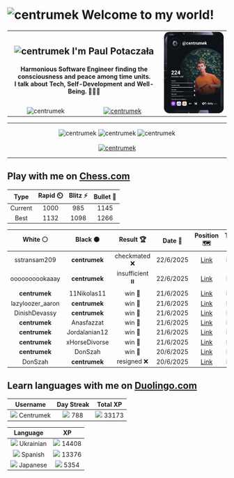 <h1>
  <img
    src="https://emojis.slackmojis.com/emojis/images/1531849430/4246/blob-sunglasses.gif"
    width="30"
    alt="centrumek"
  />
  Welcome to my world!
</h1>

<table>
  <tbody>
    <tr>
      <td align="center" width="70%" colspan="2">
        <h2>
          <img
            src="https://raw.githubusercontent.com/MartinHeinz/MartinHeinz/master/wave.gif"
            width="30px"
            alt="centrumek"
          />
          I'm Paul Potaczała
        </h2>
        <h4>
          Harmonious Software Engineer finding the consciousness and peace among time units.
          <br/>
          I talk about Tech, Self-Development and Well-Being. 🌿🧘🚀
        </h4>
      </td>
      <td width="30%" rowspan="2">
        <a href="https://app.daily.dev/centrumek">
          <img
            src="./devcard.svg"
            alt="centrumek"
          />
        </a>
      </td>
    </tr>
    <tr align="center">
      <td>
        <img
          src="https://komarev.com/ghpvc/?username=centrumek&label=visitors&color=0e75b6&style=flat"
          alt="centrumek"
        >
      </td>
      <td>
        <a href="https://stackoverflow.com/users/14496012/centrumek">
          <img
            src="https://stackoverflow.com/users/flair/14496012.png?theme=dark"
            alt="centrumek"
          >
        </a>
      </td>
    </tr>
  </tbody>
</table>

---
<div align="center">
  <img 
    src="https://github-readme-stats.vercel.app/api?username=centrumek&show_icons=true&count_private=true&theme=dark&hide_border=true&hide=issues,contribs&bg_color=00000000"
    alt="centrumek"
  />
  <img
    src="https://github-readme-stats.vercel.app/api/top-langs/?username=centrumek&layout=compact&hide_border=true&theme=dark&bg_color=00000000&langs_count=6&exclude_repo=air-statistic-app"
    alt="centrumek"
  />
  <img 
    src="https://github-readme-streak-stats.herokuapp.com?user=centrumek&theme=dark&hide_border=true&background=FFFFFF00"
    alt="centrumek"
  />
  <br/>
  <br/>
  <a href="https://www.buymeacoffee.com/centrumek">
    <img
      src="https://cdn.buymeacoffee.com/buttons/v2/default-orange.png"
      height="50"
      width="210"
      alt="centrumek"
    />
  </a>
</div>

---

## Play with me on [Chess.com](https://www.chess.com/member/centrumek)

<div align="center">
<!--START_SECTION:chessStats-->
<!-- Automatically generated with https://github.com/Balastrong/chess-stats-action -->

| Type | Rapid ⏲️ | Blitz ⚡ | Bullet 🔫 |
|:---:|:---:|:---:|:---:|
| Current | 1000 | 985 | 1145 |
| Best | 1132 | 1098 | 1266 |

| White ⚪ | Black ⚫ | Result 🏆 | Date 📅 | Position 🗺️ | Type 🕕 |
|:---:|:---:|:---:|:---:|:---:|:---:|
| sstransam209 | **centrumek** | checkmated ❌ | 22/6/2025 | <a href="http://www.ee.unb.ca/cgi-bin/tervo/fen.pl?select=8/2K5/kQ6/6p1/5P1p/7P/6P1/8 b - - 2 60">Link</a> | Blitz |
| oooooooookaaay | **centrumek** | insufficient ⏸️ | 22/6/2025 | <a href="http://www.ee.unb.ca/cgi-bin/tervo/fen.pl?select=2K5/8/8/8/8/5k2/8/8 b - - 0 68">Link</a> | Blitz |
| **centrumek** | 11Nikolas11 | win 🥇 | 21/6/2025 | <a href="http://www.ee.unb.ca/cgi-bin/tervo/fen.pl?select=2k5/p7/3Bp1p1/2K2p1p/2b1PP1P/6P1/8/8 b - - 0 59">Link</a> | Blitz |
| lazyloozer_aaron | **centrumek** | win 🥇 | 21/6/2025 | <a href="http://www.ee.unb.ca/cgi-bin/tervo/fen.pl?select=2kr4/2p5/8/8/4N3/P2P1p2/2P1nP2/2qK4 w - - 0 39">Link</a> | Blitz |
| DinishDevassy | **centrumek** | win 🥇 | 21/6/2025 | <a href="http://www.ee.unb.ca/cgi-bin/tervo/fen.pl?select=8/8/8/8/8/r1k1K3/8/3q4 w - - 0 52">Link</a> | Blitz |
| **centrumek** | Anasfazzat | win 🥇 | 21/6/2025 | <a href="http://www.ee.unb.ca/cgi-bin/tervo/fen.pl?select=8/2R2pkp/6p1/2P5/6K1/2r5/8/8 b - - 0 47">Link</a> | Blitz |
| **centrumek** | Jordalanian12 | win 🥇 | 21/6/2025 | <a href="http://www.ee.unb.ca/cgi-bin/tervo/fen.pl?select=6k1/5pp1/pp2rb1p/8/PR5P/1P6/R1P2K2/1N6 b - - 3 28">Link</a> | Blitz |
| **centrumek** | xHorseDivorse | win 🥇 | 21/6/2025 | <a href="http://www.ee.unb.ca/cgi-bin/tervo/fen.pl?select=5r1k/7Q/7p/7p/P2K3P/3B4/1P3PP1/7R b - - 1 33">Link</a> | Blitz |
| **centrumek** | DonSzah | win 🥇 | 20/6/2025 | <a href="http://www.ee.unb.ca/cgi-bin/tervo/fen.pl?select=2k5/pp6/2pB1p2/2Pp4/1P2r3/P3NKP1/8/R7 b - - 0 34">Link</a> | Blitz |
| DonSzah | **centrumek** | resigned ❌ | 20/6/2025 | <a href="http://www.ee.unb.ca/cgi-bin/tervo/fen.pl?select=rnBk2nr/pp2p1b1/2p2q1p/3p2pb/P2P4/BP1KP3/2P4P/RN6 w - - 0 18">Link</a> | Blitz |

<!--END_SECTION:chessStats-->
</div>

## Learn languages with me on [Duolingo.com](https://www.duolingo.com/profile/Centrumek)

<div align="center">
<!--START_SECTION:duolingoStats-->
<!-- Automatically generated with https://github.com/centrumek/duolingo-readme-stats-->

| Username | Day Streak | Total XP |
|:---:|:---:|:---:|
| <img src="https://raw.githubusercontent.com/centrumek/duolingo-readme-stats/main/assets/duolingo.png" height="12"> Centrumek | <img src="https://raw.githubusercontent.com/centrumek/duolingo-readme-stats/main/assets/streakinactive.svg" height="12"> 788 | <img src="https://raw.githubusercontent.com/centrumek/duolingo-readme-stats/main/assets/xp.svg" height="12"> 33173 | <img src="https://raw.githubusercontent.com/centrumek/duolingo-readme-stats/main/assets/xp.svg" height="12"> 0 |

| Language | XP |
|:---:|:---:|
| <img src="https://raw.githubusercontent.com/centrumek/duolingo-readme-stats/main/assets/langs/ukrainian.svg" height="12"> Ukrainian | <img src="https://raw.githubusercontent.com/centrumek/duolingo-readme-stats/main/assets/xp.svg" height="12"> 14408 |
| <img src="https://raw.githubusercontent.com/centrumek/duolingo-readme-stats/main/assets/langs/spanish.svg" height="12"> Spanish | <img src="https://raw.githubusercontent.com/centrumek/duolingo-readme-stats/main/assets/xp.svg" height="12"> 13376 |
| <img src="https://raw.githubusercontent.com/centrumek/duolingo-readme-stats/main/assets/langs/japanese.svg" height="12"> Japanese | <img src="https://raw.githubusercontent.com/centrumek/duolingo-readme-stats/main/assets/xp.svg" height="12"> 5354 |

<!--END_SECTION:duolingoStats-->
</div>
<!--
**centrumek/centrumek** is a ✨ _special_ ✨ repository because its `README.md` (this file) appears on your GitHub profile.

Here are some ideas to get you started:

- 🔭 I’m currently working on ...
- 🌱 I’m currently learning ...
- 👯 I’m looking to collaborate on ...
- 🤔 I’m looking for help with ...
- 💬 Ask me about ...
- 📫 How to reach me: ...
- 😄 Pronouns: ...
- ⚡ Fun fact: ...
-->
